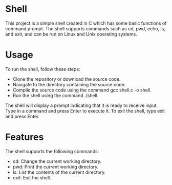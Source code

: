 # Shell
This project is a simple shell created in C which has some basic functions of command prompt. The shell supports commands such as cd, pwd, echo, ls, and exit, and can be run on Linux and Unix operating systems.

# Usage
To run the shell, follow these steps:

- Clone the repository or download the source code.
- Navigate to the directory containing the source code.
- Compile the source code using the command gcc shell.c -o shell.
- Run the shell using the command ./shell.

The shell will display a prompt indicating that it is ready to receive input. Type in a command and press Enter to execute it. To exit the shell, type exit and press Enter.

# Features
The shell supports the following commands:

- cd: Change the current working directory.
- pwd: Print the current working directory.
- ls: List the contents of the current directory.
- exit: Exit the shell.

